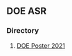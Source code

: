 ## DOE ASR

### Directory
1. [DOE Poster 2021](https://github.com/abfunk/DOE_ASR/blob/main/Poster_2021/images/rain/rainfall_hourly_mean_timseries.html)
